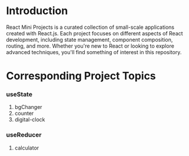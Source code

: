 # Introduction

React Mini Projects is a curated collection of small-scale applications created with React.js. Each project focuses on different aspects of React development, including state management, component composition, routing, and more. Whether you're new to React or looking to explore advanced techniques, you'll find something of interest in this repository.

# Corresponding Project Topics
### useState
1. bgChanger
2. counter
3. digital-clock

### useReducer
1. calculator
